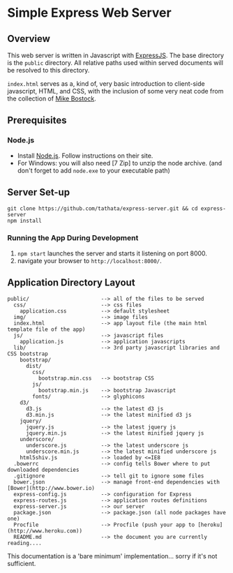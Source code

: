 # Simple Express Web Server

## Overview

This web server is written in Javascript with [ExpressJS](http://www.expressjs.com/).
The base directory is the `public` directory.  All relative paths used within served documents will be resolved to this directory.

`index.html` serves as a, kind of, very basic introduction to client-side javascript, HTML, and CSS, with the inclusion of some very neat code from the collection of [Mike Bostock](https://github.com/mbostock).

## Prerequisites

### Node.js
- Install [Node.js](http://www.nodejs.org). Follow instructions on their site.
- For Windows: you will also need [7 Zip] to unzip the node archive.
  (and don't forget to add `node.exe` to your executable path)

## Server Set-up

    git clone https://github.com/tathata/express-server.git && cd express-server
    npm install

### Running the App During Development

1. `npm start` launches the server and starts it listening on port 8000.
2. navigate your browser to `http://localhost:8000/`.

## Application Directory Layout

    public/                       --> all of the files to be served
      css/                        --> css files
        application.css           --> default stylesheet
      img/                        --> image files
      index.html                  --> app layout file (the main html template file of the app)
      js/                         --> javascript files
        application.js            --> application javascripts
      lib/                        --> 3rd party javascript libraries and CSS bootstrap
        bootstrap/
          dist/
            css/
              bootstrap.min.css   --> bootstrap CSS
            js/
              bootstrap.min.js    --> bootstrap Javascript
            fonts/                --> glyphicons
        d3/
          d3.js                   --> the latest d3 js
          d3.min.js               --> the latest minified d3 js
        jquery/
          jquery.js               --> the latest jquery js
          jquery.min.js           --> the latest minified jquery js
        underscore/
          underscore.js           --> the latest underscore js
          underscore.min.js       --> the latest minified underscore js
        html5shiv.js              --> loaded by <=IE8
      .bowerrc                    --> config tells Bower where to put downloaded dependencies
      .gitignore                  --> tell git to ignore some files
      bower.json                  --> manage front-end dependencies with [Bower](http://www.bower.io)
      express-config.js           --> configuration for Express
      express-routes.js           --> application routes definitions
      express-server.js           --> our server
      package.json                --> package.json (all node packages have one)
      Procfile                    --> Procfile (push your app to [heroku](http://www.heroku.com))
      README.md                   --> the document you are currently reading....

This documentation is a 'bare minimum' implementation... sorry if it's not sufficient.
